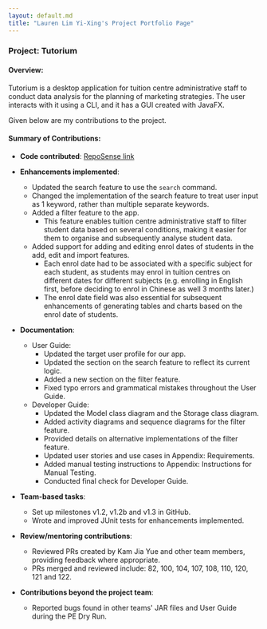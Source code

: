 ```yaml
---
layout: default.md
title: "Lauren Lim Yi-Xing's Project Portfolio Page"
---
```


### Project: Tutorium

#### Overview:
Tutorium is a desktop application for tuition centre administrative staff to conduct data analysis for the planning of marketing strategies. The user interacts with it using a CLI, and it has a GUI created with JavaFX.

Given below are my contributions to the project.

#### Summary of Contributions:

* **Code contributed**: [RepoSense link](https://nus-cs2103-ay2324s1.github.io/tp-dashboard/?search=laurenlim2112&breakdown=true)

* **Enhancements implemented**:
    * Updated the search feature to use the `search` command.
    * Changed the implementation of the search feature to treat user input as 1 keyword, rather than multiple separate keywords.
    * Added a filter feature to the app.
      * This feature enables tuition centre administrative staff to filter student data based on several conditions, making it easier for them to organise and subsequently analyse student data.
    * Added support for adding and editing enrol dates of students in the add, edit and import features.
      * Each enrol date had to be associated with a specific subject for each student, as students may enrol in tuition centres on different dates for different subjects (e.g. enrolling in English first, before deciding to enrol in Chinese as well 3 months later.)
      * The enrol date field was also essential for subsequent enhancements of generating tables and charts based on the enrol date of students.

* **Documentation**:
    * User Guide:
        * Updated the target user profile for our app.
        * Updated the section on the search feature to reflect its current logic.
        * Added a new section on the filter feature.
        * Fixed typo errors and grammatical mistakes throughout the User Guide.
    * Developer Guide:
        * Updated the Model class diagram and the Storage class diagram.
        * Added activity diagrams and sequence diagrams for the filter feature.
        * Provided details on alternative implementations of the filter feature.
        * Updated user stories and use cases in Appendix: Requirements.
        * Added manual testing instructions to Appendix: Instructions for Manual Testing.
        * Conducted final check for Developer Guide.

* **Team-based tasks**:
    * Set up milestones v1.2, v1.2b and v1.3 in GitHub.
    * Wrote and improved JUnit tests for enhancements implemented.

* **Review/mentoring contributions**:
    * Reviewed PRs created by Kam Jia Yue and other team members, providing feedback where appropriate.
    * PRs merged and reviewed include: 82, 100, 104, 107, 108, 110, 120, 121 and 122.

* **Contributions beyond the project team**:
    * Reported bugs found in other teams' JAR files and User Guide during the PE Dry Run.
